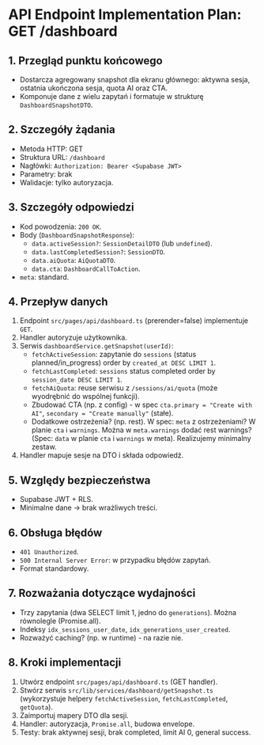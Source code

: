 # API Endpoint Implementation Plan: GET /dashboard

## 1. Przegląd punktu końcowego
- Dostarcza agregowany snapshot dla ekranu głównego: aktywna sesja, ostatnia ukończona sesja, quota AI oraz CTA.
- Komponuje dane z wielu zapytań i formatuje w strukturę `DashboardSnapshotDTO`.

## 2. Szczegóły żądania
- Metoda HTTP: GET
- Struktura URL: `/dashboard`
- Nagłówki: `Authorization: Bearer <Supabase JWT>`
- Parametry: brak
- Walidacje: tylko autoryzacja.

## 3. Szczegóły odpowiedzi
- Kod powodzenia: `200 OK`.
- Body (`DashboardSnapshotResponse`):
  - `data.activeSession?`: `SessionDetailDTO` (lub `undefined`).
  - `data.lastCompletedSession?`: `SessionDTO`.
  - `data.aiQuota`: `AiQuotaDTO`.
  - `data.cta`: `DashboardCallToAction`.
- `meta`: standard.

## 4. Przepływ danych
1. Endpoint `src/pages/api/dashboard.ts` (prerender=false) implementuje `GET`.
2. Handler autoryzuje użytkownika.
3. Serwis `dashboardService.getSnapshot(userId)`:
   - `fetchActiveSession`: zapytanie do `sessions` (status planned/in_progress) order by `created_at DESC LIMIT 1`.
   - `fetchLastCompleted`: `sessions` status completed order by `session_date DESC LIMIT 1`.
   - `fetchAiQuota`: reuse serwisu z `/sessions/ai/quota` (może wyodrębnić do wspólnej funkcji).
   - Zbudować CTA (np. z config) - w spec `cta.primary = "Create with AI"`, `secondary = "Create manually"` (stałe).
   - Dodatkowe ostrzeżenia? (np. rest). W spec: `meta` z ostrzeżeniami? W planie `cta` i `warnings`. Można w `meta.warnings` dodać rest warnings? (Spec: `data` w planie `cta` i `warnings` w meta). Realizujemy minimalny zestaw.
4. Handler mapuje sesje na DTO i składa odpowiedź.

## 5. Względy bezpieczeństwa
- Supabase JWT + RLS.
- Minimalne dane -> brak wrażliwych treści.

## 6. Obsługa błędów
- `401 Unauthorized`.
- `500 Internal Server Error`: w przypadku błędów zapytań.
- Format standardowy.

## 7. Rozważania dotyczące wydajności
- Trzy zapytania (dwa SELECT limit 1, jedno do `generations`). Można równolegle (Promise.all).
- Indeksy `idx_sessions_user_date`, `idx_generations_user_created`.
- Rozważyć caching? (np. w runtime) - na razie nie.

## 8. Kroki implementacji
1. Utwórz endpoint `src/pages/api/dashboard.ts` (GET handler).
2. Stwórz serwis `src/lib/services/dashboard/getSnapshot.ts` (wykorzystuje helpery `fetchActiveSession`, `fetchLastCompleted`, `getQuota`).
3. Zaimportuj mapery DTO dla sesji.
4. Handler: autoryzacja, `Promise.all`, budowa envelope.
5. Testy: brak aktywnej sesji, brak completed, limit AI 0, general success.

